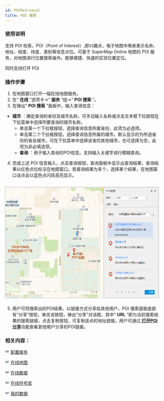 ```yaml
---
id: POIRetrieval
title: POI 搜索
---
```

### 使用说明

支持 POI 检索，POI（Point of Interest）,即兴趣点，电子地图中用来表示名称、地址、经度、纬度、类别等信息点位。可基于
SuperMap Online 地图的 POI 服务，对地图进行位置搜索操作。能够便捷、快速的实现位置定位。

同时支持打开 POI

### 操作步骤

  1. 在地图窗口打开一幅在线地图服务。
  2. 在“ **在线** ”选项卡->“ **服务** ”组->“ **POI 搜索** ”。
  3. 在弹出“ **POI 搜索** ”面板中，输入查询信息： 
  * **城市** ：确定查询的省份及城市名称，可手动输入名称或点击文本框下拉按钮在下拉菜单中选择所要查询的城市名称。 
    * 单击第一个下拉框按钮，选择查询信息所属省份，此项为必选项。
    * 单击第二个下拉框按钮，选择查询信息所属的城市。默认显示的为所选省份的省会城市，可在下拉菜单中选择该省的其他城市，也可选择为空，此项为非必填选项。
    * **查询** ：用于输入查询的POI信息。支持输入关键字进行模糊查询。
  4. 完成上述 POI 信息输入，点击查询按钮，查询面板中显示出查询结果，查询结果以红色点位标注在地图窗口。若查询结果为多个，选择某个结果，在地图窗口该点会以蓝色点闪烁高亮显示。  
  
![](img/QueryResult.png)  
---  
  5. 用户可将搜索出的POI结果，以链接方式分享给其他用户，POI 搜索面板底部有“分享”按钮，单击该按钮，弹出“分享”对话框，其中“ **URL** ”即为当前搜索结果的搜索链接，点击复制按钮，可复制该点的地址链接。用户可通过[ **打开POI分享**](OpenPOI.html)功能查看其他用户分享的POI链接。

### 相关内容：

![](../img/smalltitle.png) [配置服务](ConfigureAddress.html)

![](../img/smalltitle.png) [在线地图](OnlineMap.html)

![](../img/smalltitle.png) [在线数据](OnlineData.html)

![](../img/smalltitle.png) [在线符号库](OnlineSymbol.html)

![](../img/smalltitle.png) [我的数据](OnlineMyData.html)

